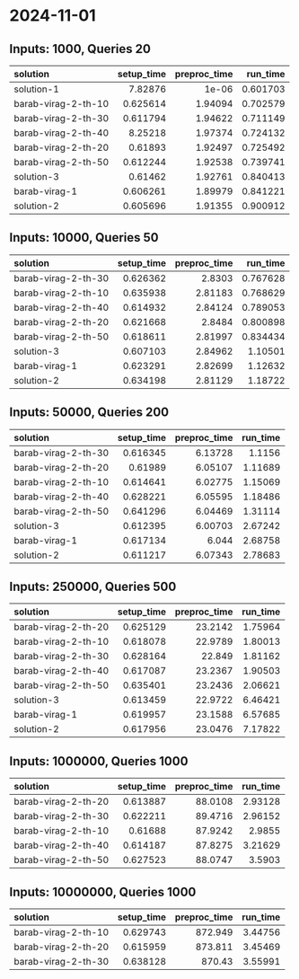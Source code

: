 # 2024-11-01

## Inputs: 1000, Queries 20

| solution            |   setup_time |   preproc_time |   run_time |
|:--------------------|-------------:|---------------:|-----------:|
| solution-1          |     7.82876  |        1e-06   |   0.601703 |
| barab-virag-2-th-10 |     0.625614 |        1.94094 |   0.702579 |
| barab-virag-2-th-30 |     0.611794 |        1.94622 |   0.711149 |
| barab-virag-2-th-40 |     8.25218  |        1.97374 |   0.724132 |
| barab-virag-2-th-20 |     0.61893  |        1.92497 |   0.725492 |
| barab-virag-2-th-50 |     0.612244 |        1.92538 |   0.739741 |
| solution-3          |     0.61462  |        1.92761 |   0.840413 |
| barab-virag-1       |     0.606261 |        1.89979 |   0.841221 |
| solution-2          |     0.605696 |        1.91355 |   0.900912 |

## Inputs: 10000, Queries 50

| solution            |   setup_time |   preproc_time |   run_time |
|:--------------------|-------------:|---------------:|-----------:|
| barab-virag-2-th-30 |     0.626362 |        2.8303  |   0.767628 |
| barab-virag-2-th-10 |     0.635938 |        2.81183 |   0.768629 |
| barab-virag-2-th-40 |     0.614932 |        2.84124 |   0.789053 |
| barab-virag-2-th-20 |     0.621668 |        2.8484  |   0.800898 |
| barab-virag-2-th-50 |     0.618611 |        2.81997 |   0.834434 |
| solution-3          |     0.607103 |        2.84962 |   1.10501  |
| barab-virag-1       |     0.623291 |        2.82699 |   1.12632  |
| solution-2          |     0.634198 |        2.81129 |   1.18722  |

## Inputs: 50000, Queries 200

| solution            |   setup_time |   preproc_time |   run_time |
|:--------------------|-------------:|---------------:|-----------:|
| barab-virag-2-th-30 |     0.616345 |        6.13728 |    1.1156  |
| barab-virag-2-th-20 |     0.61989  |        6.05107 |    1.11689 |
| barab-virag-2-th-10 |     0.614641 |        6.02775 |    1.15069 |
| barab-virag-2-th-40 |     0.628221 |        6.05595 |    1.18486 |
| barab-virag-2-th-50 |     0.641296 |        6.04469 |    1.31114 |
| solution-3          |     0.612395 |        6.00703 |    2.67242 |
| barab-virag-1       |     0.617134 |        6.044   |    2.68758 |
| solution-2          |     0.611217 |        6.07343 |    2.78683 |

## Inputs: 250000, Queries 500

| solution            |   setup_time |   preproc_time |   run_time |
|:--------------------|-------------:|---------------:|-----------:|
| barab-virag-2-th-20 |     0.625129 |        23.2142 |    1.75964 |
| barab-virag-2-th-10 |     0.618078 |        22.9789 |    1.80013 |
| barab-virag-2-th-30 |     0.628164 |        22.849  |    1.81162 |
| barab-virag-2-th-40 |     0.617087 |        23.2367 |    1.90503 |
| barab-virag-2-th-50 |     0.635401 |        23.2436 |    2.06621 |
| solution-3          |     0.613459 |        22.9722 |    6.46421 |
| barab-virag-1       |     0.619957 |        23.1588 |    6.57685 |
| solution-2          |     0.617956 |        23.0476 |    7.17822 |

## Inputs: 1000000, Queries 1000

| solution            |   setup_time |   preproc_time |   run_time |
|:--------------------|-------------:|---------------:|-----------:|
| barab-virag-2-th-20 |     0.613887 |        88.0108 |    2.93128 |
| barab-virag-2-th-30 |     0.622211 |        89.4716 |    2.96152 |
| barab-virag-2-th-10 |     0.61688  |        87.9242 |    2.9855  |
| barab-virag-2-th-40 |     0.614187 |        87.8275 |    3.21629 |
| barab-virag-2-th-50 |     0.627523 |        88.0747 |    3.5903  |

## Inputs: 10000000, Queries 1000

| solution            |   setup_time |   preproc_time |   run_time |
|:--------------------|-------------:|---------------:|-----------:|
| barab-virag-2-th-10 |     0.629743 |        872.949 |    3.44756 |
| barab-virag-2-th-20 |     0.615959 |        873.811 |    3.45469 |
| barab-virag-2-th-30 |     0.638128 |        870.43  |    3.55991 |